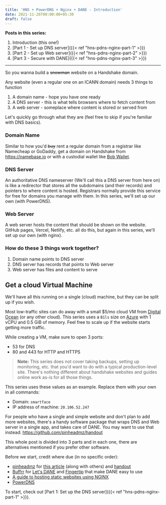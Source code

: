 ```yaml
---
title: 'HNS + PowerDNS + Nginx + DANE - Introduction'
date: 2021-11-26T00:00:00+05:30
draft: false
---
```


**Posts in this series:**

1. Introduction (this one!)
2. [Part 1 - Set up DNS server]({{< ref "hns-pdns-nginx-part-1" >}})
3. [Part 2 - Set up Web server]({{< ref "hns-pdns-nginx-part-2" >}})
4. [Part 3 - Secure with DANE]({{< ref "hns-pdns-nginx-part-3" >}})

---

So you wanna build a ~~snowman~~ website on a Handshake domain.

Any website (even a regular one on an ICANN domain) needs 3 things to function

1. A domain name - hope you have one ready
2. A DNS server - this is what tells browsers where to fetch content from
3. A web server - someplace where content is stored or served from

Let's quickly go through what they are (feel free to skip if you're familiar
with DNS basics).

### Domain Name

Similar to how you'd ~~buy~~ rent a regular domain from a registrar like Namecheap or
GoDaddy, get a domain on Handshake from https://namebase.io or with a custodial
wallet like [Bob Wallet](https://bobwallet.io).

### DNS Server

An authoritative DNS nameserver (We'll call this a DNS server from here on) is
like a redirector that stores all the subdomains (and their records) and
pointers to where content is hosted. Registrars normally provide this service
for free for domains you manage with them. In this series, we'll set up our own
(with PowerDNS).

### Web Server

A web server hosts the content that should be shown on the website. GitHub
pages, Vercel, Netlify, etc. all do this, but again in this series, we'll set
up our own (with nginx).

### How do these 3 things work together?

1. Domain name points to DNS server
2. DNS server has records that points to Web server
3. Web server has files and content to serve

## Get a cloud Virtual Machine

We'll have all this running on a single (cloud) machine, but they can be split
up if you wish.

Most low-traffic sites can do away with a small $5/mo cloud VM from [Digital
Ocean](https://www.digitalocean.com/products/droplets/) (or any other cloud).
This series uses a `B1ls` size on
[Azure](https://azure.microsoft.com/en-us/services/virtual-machines/) with 1
vCPU and 0.5 GiB of memory. Feel free to scale up if the website starts getting
more traffic.

While creating a VM, make sure to open 3 ports:

- 53 for DNS
- 80 and 443 for HTTP and HTTPS

> **Note:** This series does not cover taking backups, setting up monitoring, etc. that
> you'd want to do with a typical production-level site. There's nothing
> different about handshake websites and guides online work as-is for all those
> things.

This series uses these values as an example. Replace them with your own in all
commands:

- Domain: `smartface`
- IP address of machine: `20.106.52.247`

For people who have a single and simple website and don't plan to add more
websites, there's a handy software package that wraps DNS and Web server in a
single app, and takes care of DANE. You may want to use that instead:
https://github.com/pinheadmz/handout

This whole post is divided into 3 parts and in each one, there are alternatives
mentioned if you prefer other software.

Before we start, credit where due (in no specific order):

- [pinheadmz](https://github.com/pinheadmz) for [this
  article](https://matthewzipkin.medium.com/building-a-secure-website-on-your-handshake-tld-a8922a950a4f)
  (along with others) and [handout](https://github.com/pinheadmz/handout)
- [Buffrr](https://github.com/buffrr) for [Let's
  DANE](https://github.com/buffrr/letsdane) and
  [Fingertip](https://github.com/imperviousinc/fingertip) that make DANE easy to
  use
- [A guide to hosting static websites using NGINX](https://jgefroh.medium.com/a-guide-to-using-nginx-for-static-websites-d96a9d034940)
- [PowerDNS](https://doc.powerdns.com/authoritative/index.html)

To start, check out [Part 1: Set up the DNS server]({{< ref
"hns-pdns-nginx-part-1" >}}).
